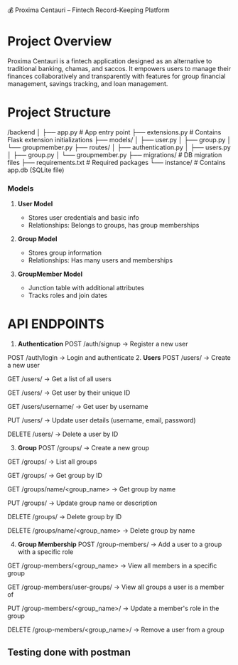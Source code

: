 💰 Proxima Centauri – Fintech Record-Keeping Platform
# Project Overview
Proxima Centauri is a fintech application designed as an alternative to traditional banking, chamas, and saccos. It empowers users to manage their finances collaboratively and transparently with features for group financial management, savings tracking, and loan management.

# Project Structure
/backend
│
├── app.py # App entry point
├── extensions.py # Contains Flask extension initializations
├── models/
│ ├── user.py
│ ├── group.py
│ └── groupmember.py
├── routes/
│ ├── authentication.py
│ ├── users.py
│ ├── group.py
│ └── groupmember.py
├── migrations/ # DB migration files
├── requirements.txt # Required packages
└── instance/ # Contains app.db (SQLite file)

### Models

1. **User Model**
   - Stores user credentials and basic info
   - Relationships: Belongs to groups, has group memberships

2. **Group Model**
   - Stores group information
   - Relationships: Has many users and memberships

3. **GroupMember Model**
   - Junction table with additional attributes
   - Tracks roles and join dates

# API ENDPOINTS
1. **Authentication**
POST /auth/signup
→ Register a new user

POST /auth/login
→ Login and authenticate
2.  **Users** 
POST /users/
→ Create a new user

GET /users/
→ Get a list of all users

GET /users/<id>
→ Get user by their unique ID

GET /users/username/<username>
→ Get user by username

PUT /users/<id>
→ Update user details (username, email, password)

DELETE /users/<id>
→ Delete a user by ID

3. **Group**
POST /groups/
→ Create a new group

GET /groups/
→ List all groups

GET /groups/<id>
→ Get group by ID

GET /groups/name/<group_name>
→ Get group by name

PUT /groups/<id>
→ Update group name or description

DELETE /groups/<id>
→ Delete group by ID

DELETE /groups/name/<group_name>
→ Delete group by name

4. **Group Membership**
POST /group-members/
→ Add a user to a group with a specific role

GET /group-members/<group_name>
→ View all members in a specific group

GET /group-members/user-groups/<username>
→ View all groups a user is a member of

PUT /group-members/<group_name>/<username>
→ Update a member's role in the group

DELETE /group-members/<group_name>/<username>
→ Remove a user from a group

## Testing done with postman ##